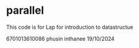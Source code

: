 # parallel

This code is for Lap for introduction to datastructue 

6701013610086
phusin inthanee
19/10/2024
